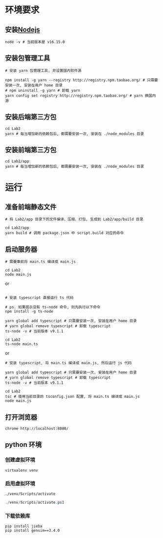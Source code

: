# 环境要求

## 安装[Nodejs](https://nodejs.org/en/)

```shell
node -v # 当前版本是 v16.15.0
```

## 安装包管理工具

```shell
# 安装 yarn 包管理工具, 并设置国内软件源

npm install -g yarn --registry http://registry.npm.taobao.org/ # 只需要安装一次, 安装在用户 home 目录
# npm uninstall -g yarn # 卸载 yarn
yarn config set registry http://registry.npm.taobao.org/ # yarn 换国内源
```

## 安装后端第三方包

```shell
cd Lab2
yarn # 每当增加新的依赖包后, 都需要安装一次, 安装在 ./node_modules 目录
```

## 安装前端第三方包

```shell
cd Lab2/app
yarn # 每当增加新的依赖包后, 都需要安装一次, 安装在 ./node_modules 目录
```

# 运行

## 准备前端静态文件

```shell
# 将 Lab2/app 目录下的文件编译、压缩、打包, 生成到 Lab2/app/build 目录

cd Lab2/app
yarn build # 调用 package.json 中 script.build 对应的命令
```

## 启动服务器

```shell
# 需要事前将 main.ts 编译成 main.js

cd Lab2
node main.js
```

or

```shell

# 安装 typescript 直接运行 ts 代码

# ps. 如果提示没有 ts-node 命令, 则先执行以下命令
npm install -g ts-node

yarn global add typescript # 只需要安装一次, 安装在用户 home 目录
# yarn global remove typescript # 卸载 typescript
ts-node -v # 当前版本 v9.1.1

cd Lab2
ts-node main.ts
```

or

```shell
# 安装 typescript, 将 main.ts 编译成 main.js, 然后运行 js 代码

yarn global add typescript # 只需要安装一次, 安装在用户 home 目录
# yarn global remove typescript # 卸载 typescript
ts-node -v # 当前版本 v9.1.1

cd Lab2
tsc # 使用当前目录的 tsconfig.json 配置, 将 main.ts 编译成 main.js
node main.js
```

## 打开浏览器

```shell
chrome http://localhost:8080/
```

## python 环境

### 创建虚拟环境

```shell
virtualenv venv
```

### 启用虚拟环境

```shell
./venv/Scripts/activate
```

```powershell
./venv/Scripts/activate.ps1
```

### 下载依赖库

```shell
pip install jieba
pip install gensim==3.4.0

```
